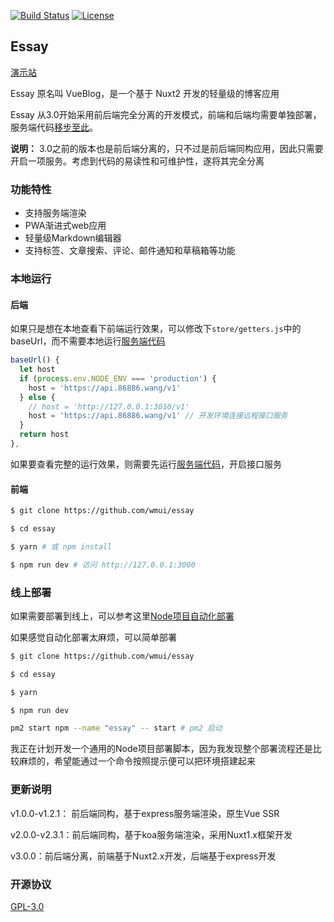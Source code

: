 
<a href="https://travis-ci.org/wmui/essay"><img src="https://travis-ci.org/wmui/essay.svg?branch=master" alt="Build Status"></a>
<a href="https://github.com/wmui/essay"><img src="https://img.shields.io/badge/license-AGPL-blue.svg" alt="License"></a>

## Essay

<p><a href="https://www.86886.wang" target="_blank">演示站</a></p>

Essay 原名叫 VueBlog，是一个基于 Nuxt2 开发的轻量级的博客应用

Essay 从3.0开始采用前后端完全分离的开发模式，前端和后端均需要单独部署，服务端代码[移步至此](https://github.com/wmui/essay-server)。

**说明：** 3.0之前的版本也是前后端分离的，只不过是前后端同构应用，因此只需要开启一项服务。考虑到代码的易读性和可维护性，遂将其完全分离


### 功能特性

- 支持服务端渲染
- PWA渐进式web应用
- 轻量级Markdown编辑器
- 支持标签、文章搜索、评论、邮件通知和草稿箱等功能

### 本地运行

#### 后端

如果只是想在本地查看下前端运行效果，可以修改下`store/getters.js`中的baseUrl，而不需要本地运行[服务端代码](https://github.com/wmui/essay-server)

```js
baseUrl() {
  let host
  if (process.env.NODE_ENV === 'production') {
    host = 'https://api.86886.wang/v1'
  } else {
    // host = 'http://127.0.0.1:3010/v1'
    host = 'https://api.86886.wang/v1' // 开发环境连接远程接口服务
  }
  return host
},
```

如果要查看完整的运行效果，则需要先运行[服务端代码](https://github.com/wmui/essay-server)，开启接口服务

#### 前端

```bash
$ git clone https://github.com/wmui/essay

$ cd essay

$ yarn # 或 npm install

$ npm run dev # 访问 http://127.0.0.1:3000
```

### 线上部署

如果需要部署到线上，可以参考这里[Node项目自动化部署](https://github.com/wmui/web-deploy)

如果感觉自动化部署太麻烦，可以简单部署

```bash
$ git clone https://github.com/wmui/essay

$ cd essay

$ yarn

$ npm run dev

pm2 start npm --name "essay" -- start # pm2 启动
```

我正在计划开发一个通用的Node项目部署脚本，因为我发现整个部署流程还是比较麻烦的，希望能通过一个命令按照提示便可以把环境搭建起来

### 更新说明

v1.0.0-v1.2.1： 前后端同构，基于express服务端渲染，原生Vue SSR

v2.0.0-v2.3.1：前后端同构，基于koa服务端渲染，采用Nuxt1.x框架开发

v3.0.0：前后端分离，前端基于Nuxt2.x开发，后端基于express开发

### 开源协议

[GPL-3.0](https://choosealicense.com/licenses/gpl-3.0/)  
